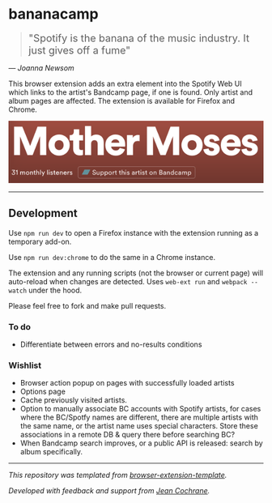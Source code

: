 # bananacamp

> <span style="font-size: 20px">"Spotify is the banana of the music industry. It just gives off a fume"</span>

_— Joanna Newsom_

This browser extension adds an extra element into the Spotify Web UI which links to the artist's Bandcamp page, if one is found. Only artist and album pages are affected. The extension is available for Firefox and Chrome.

![Artist page](media/artist.png)

---

## Development

Use `npm run dev` to open a Firefox instance with the extension running as a temporary add-on.

Use `npm run dev:chrome` to do the same in a Chrome instance.

The extension and any running scripts (not the browser or current page) will auto-reload when changes are detected. Uses `web-ext run` and `webpack --watch` under the hood.

Please feel free to fork and make pull requests.

### To do

- Differentiate between errors and no-results conditions

### Wishlist

- Browser action popup on pages with successfully loaded artists
- Options page
- Cache previously visited artists.
- Option to manually associate BC accounts with Spotify artists, for cases where the BC/Spotfy names are different, there are multiple artists with the same name, or the artist name uses special characters. Store these associations in a remote DB & query there before searching BC?
- When Bandcamp search improves, or a public API is released: search by album specifically.

---

_This repository was templated from [browser-extension-template](https://github.com/notlmn/browser-extension-template)._

_Developed with feedback and support from [Jean Cochrane](https://github.com/jeancochrane)._
